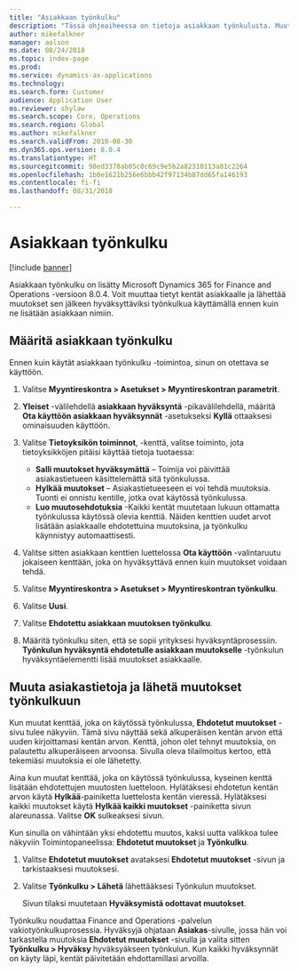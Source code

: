 ```yaml
---
title: "Asiakkaan työnkulku"
description: "Tässä ohjeaiheessa on tietoja asiakkaan työnkulusta. Muutat tietyt kentät asiakkaalle ja lähetät muutokset sen jälkeen lähetät hyväksyttäviksi työnkulkua käyttämällä ennen kuin ne lisätään asiakkaan nimiin."
author: mikefalkner
manager: aolson
ms.date: 08/24/2018
ms.topic: index-page
ms.prod: 
ms.service: dynamics-ax-applications
ms.technology: 
ms.search.form: Customer
audience: Application User
ms.reviewer: shylaw
ms.search.scope: Core, Operations
ms.search.region: Global
ms.author: mikefalkner
ms.search.validFrom: 2018-08-30
ms.dyn365.ops.version: 8.0.4
ms.translationtype: HT
ms.sourcegitcommit: 98ed3378ab05c0c69c9e5b2a82310113a81c2264
ms.openlocfilehash: 1b0e1621b256e6bbb42f97134b87dd65fa146193
ms.contentlocale: fi-fi
ms.lasthandoff: 08/31/2018

---
```


# <a name="customer-workflow"></a>Asiakkaan työnkulku

[!include [banner](../includes/banner.md)]

Asiakkaan työnkulku on lisätty Microsoft Dynamics 365 for Finance and Operations -versioon 8.0.4. Voit muuttaa tietyt kentät asiakkaalle ja lähettää muutokset sen jälkeen hyväksyttäviksi työnkulkua käyttämällä ennen kuin ne lisätään asiakkaan nimiin.

## <a name="set-up-the-customer-workflow"></a>Määritä asiakkaan työnkulku

Ennen kuin käytät asiakkaan työnkulku -toimintoa, sinun on otettava se käyttöön.

1. Valitse **Myyntireskontra \> Asetukset \> Myyntireskontran parametrit**.
2. **Yleiset** -välilehdellä **asiakkaan hyväksyntä** -pikavälilehdellä, määritä **Ota käyttöön asiakkaan hyväksynnät** -asetukseksi **Kyllä** ottaaksesi ominaisuuden käyttöön.
3. Valitse **Tietoyksikön toiminnot**, -kenttä, valitse toiminto, jota tietoyksikköjen pitäisi käyttää tietoja tuotaessa:

    - **Salli muutokset hyväksymättä** – Toimija voi päivittää asiakastietueen käsittelemättä sitä työnkulussa.
    - **Hylkää muutokset** – Asiakastietueeseen ei voi tehdä muutoksia. Tuonti ei onnistu kentille, jotka ovat käytössä työnkulussa.
    - **Luo muutosehdotuksia** -Kaikki kentät muutetaan lukuun ottamatta työnkulussa käytössä olevia kenttiä. Näiden kenttien uudet arvot lisätään asiakkaalle ehdotettuina muutoksina, ja työnkulku käynnistyy automaattisesti.

4. Valitse sitten asiakkaan kenttien luettelossa **Ota käyttöön** -valintaruutu jokaiseen kenttään, joka on hyväksyttävä ennen kuin muutokset voidaan tehdä.
5. Valitse **Myyntireskontra \> Asetukset \> Myyntireskontran työnkulku**.
6. Valitse **Uusi**.
7. Valitse **Ehdotettu asiakkaan muutoksen työnkulku**. 
8. Määritä työnkulku siten, että se sopii yrityksesi hyväksyntäprosessiin. **Työnkulun hyväksyntä ehdotetulle asiakkaan muutokselle** -työnkulun hyväksyntäelementti lisää muutokset asiakkaalle.

## <a name="change-customer-information-and-submit-the-changes-to-the-workflow"></a>Muuta asiakastietoja ja lähetä muutokset työnkulkuun

Kun muutat kenttää, joka on käytössä työnkulussa, **Ehdotetut muutokset** -sivu tulee näkyviin. Tämä sivu näyttää sekä alkuperäisen kentän arvon että uuden kirjoittamasi kentän arvon. Kenttä, johon olet tehnyt muutoksia, on palautettu alkuperäiseen arvoonsa. Sivulla oleva tilailmoitus  kertoo, että tekemiäsi muutoksia ei ole lähetetty.

Aina kun muutat kenttää, joka on käytössä työnkulussa, kyseinen kenttä lisätään ehdotettujen muutosten luetteloon. Hylätäksesi ehdotetun kentän arvon käytä **Hylkää**-painiketta luettelosta kentän vieressä. Hylätäksesi kaikki muutokset käytä **Hylkää kaikki muutokset** -painiketta sivun alareunassa. Valitse **OK** sulkeaksesi sivun.

Kun sinulla on vähintään yksi ehdotettu muutos, kaksi uutta valikkoa tulee näkyviin Toimintopaneelissa: **Ehdotetut muutokset** ja **Työnkulku**.

1. Valitse **Ehdotetut muutokset** avataksesi **Ehdotetut muutokset** -sivun ja tarkistaaksesi muutoksesi.
2. Valitse **Työnkulku \> Lähetä** lähettääksesi Työnkulun muutokset.

    Sivun tilaksi muutetaan **Hyväksymistä odottavat muutokset**.

Työnkulku noudattaa Finance and Operations -palvelun vakiotyönkulkuprosessia. Hyväksyjä ohjataan **Asiakas**-sivulle, jossa hän voi tarkastella muutoksia **Ehdotetut muutokset** -sivulla ja valita sitten **Työnkulku \> Hyväksy** hyväksyäkseen työnkulun. Kun kaikki hyväksynnät on käyty läpi, kentät päivitetään ehdottamillasi arvoilla.

